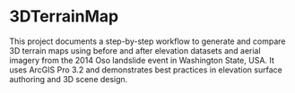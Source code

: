 # 3DTerrainMap
This project documents a step-by-step workflow to generate and compare 3D terrain maps using before and after elevation datasets and aerial imagery from the 2014 Oso landslide event in Washington State, USA. It uses ArcGIS Pro 3.2 and demonstrates best practices in elevation surface authoring and 3D scene design.
